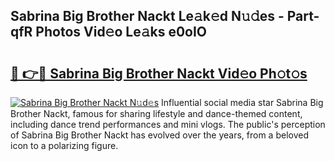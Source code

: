 ## Sabrina Big Brother Nackt Le𝚊k𝚎d N𝚞𝚍es - Part-qfR Photos Vid𝚎o Le𝚊ks e0oIO

# <h2><a href="http://fb6kfd.evod.top/?m=Sabrina+Big+Brother+Nackt">🔗 👉🔴 Sabrina Big Brother Nackt Vid𝚎o Ph𝚘t𝚘s</a></h2>

[![Sabrina Big Brother Nackt N𝚞d𝚎s](https://i.imgur.com/8V9OHl7.gif)](http://fb6kfd.evod.top/?m=Sabrina+Big+Brother+Nackt)
Influential social media star Sabrina Big Brother Nackt, famous for sharing lifestyle and dance-themed content, including dance trend performances and mini vlogs. The public's perception of Sabrina Big Brother Nackt has evolved over the years, from a beloved icon to a polarizing figure. 

